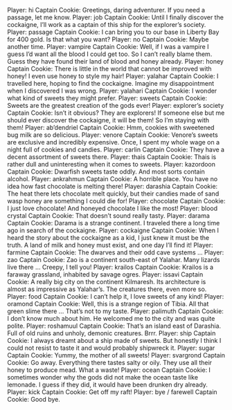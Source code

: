 Player: hi
Captain Cookie: Greetings, daring adventurer. If you need a passage, let me know.
Player: job
Captain Cookie: Until I finally discover the cockaigne, I’ll work as a captain of this ship for the explorer’s society.
Player: passage
Captain Cookie: I can bring you to our base in Liberty Bay for 400 gold. Is that what you want?
Player: no
Captain Cookie: Maybe another time.
Player: vampire
Captain Cookie: Well, if I was a vampire I guess I’d want all the blood I could get too. So I can’t really blame them. Guess they have found their land of blood and honey already.
Player: honey
Captain Cookie: There is little in the world that cannot be improved with honey! I even use honey to style my hair!
Player: yalahar
Captain Cookie: I travelled here, hoping to find the cockaigne. Imagine my disappointment when I discovered I was wrong.
Player: yalahari
Captain Cookie: I wonder what kind of sweets they might prefer.
Player: sweets
Captain Cookie: Sweets are the greatest creation of the gods ever!
Player: explorer’s society
Captain Cookie: Isn’t it obvious? They are explorers! If someone else but me should ever discover the cockaigne, it will be them! So I’m staying with them!
Player: ab’dendriel
Captain Cookie: Hmm, cookies with sweetened bug milk are so delicious.
Player: venore
Captain Cookie: Venore’s sweets are exclusive and incredibly expensive. Once, I spent my whole wage on a night full of cookies and candies.
Player: carlin
Captain Cookie: They have a decent assortment of sweets there.
Player: thais
Captain Cookie: Thais is rather dull and uninteresting when it comes to sweets.
Player: kazordoon
Captain Cookie: Dwarfish sweets taste oddly. And most sorts contain alcohol.
Player: ankrahmun
Captain Cookie: A horrible place. You have no idea how fast chocolate is melting there!
Player: darashia
Captain Cookie: The heat there lets chocolate melt quickly, but their candies made of sand wasp honey are something I could die for!
Player: chocolate
Captain Cookie: I just love chocolate! And honeyed chocolate I like the most!
Player: blood crystal
Captain Cookie: That doesn’t sound really tasty.
Player: darama
Captain Cookie: Darama is a strange continent. I traveled there a long time ago in search of the cockaigne.
Player: cockaigne
Captain Cookie: When I heard the story about the cockaigne as a kid, I just knew it must be the truth. A land of milk and honey must exist, and one day I’ll find it!
Player: farmine
Captain Cookie: The dwarves and their odd cave systems …
Player: zao
Captain Cookie: Zao is a continent south-east of Yalahar. Many lizards live there … Creepy, I tell you!
Player: krailos
Captain Cookie: Krailos is a faraway grassland, inhabited by savage ogres.
Player: issavi
Captain Cookie: A really big city on the continent Kilmaresh. Its architecture is almost as impressive as Yalahar’s. The creatures there, even more so.
Player: food
Captain Cookie: I can’t help it, I love sweets of any kind!
Player: oramond
Captain Cookie: Well, this is a strange region of Tibia. All that green slime there … That’s not to my taste.
Player: palimuth
Captain Cookie: I don’t know much about him. He welcomed me to the city and was quite polite.
Player: roshamuul
Captain Cookie: That’s an island east of Darashia. Full of old ruins and unholy, demonic creatures. Brrr.
Player: ship
Captain Cookie: I always dreamt about a ship made of sweets. But honestly I think I could not resist to taste it and would probably shipwreck it.
Player: sugar
Captain Cookie: Yummy, the mother of all sweets!
Player: svargrond
Captain Cookie: Go away. Everything there tastes salty or oily. They use all their honey to produce mead. What a waste!
Player: ocean
Captain Cookie: I sometimes wonder why the gods did not make the ocean taste like lemonade. I guess if they did, it would have been drunken dry already.
Player: kick
Captain Cookie: Get off my raft!
Player: bye / farewell
Captain Cookie: Good bye.